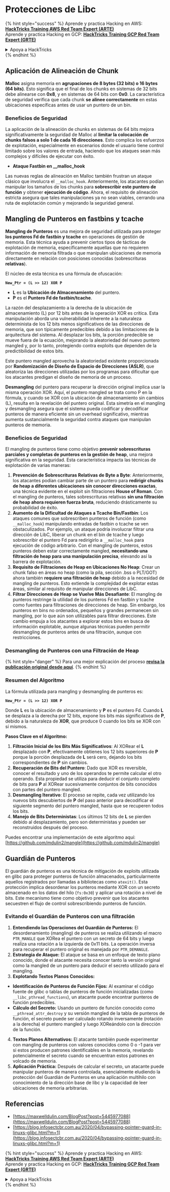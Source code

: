 # Protecciones de Libc

{% hint style="success" %}
Aprende y practica Hacking en AWS:<img src="/.gitbook/assets/arte.png" alt="" data-size="line">[**HackTricks Training AWS Red Team Expert (ARTE)**](https://training.hacktricks.xyz/courses/arte)<img src="/.gitbook/assets/arte.png" alt="" data-size="line">\
Aprende y practica Hacking en GCP: <img src="/.gitbook/assets/grte.png" alt="" data-size="line">[**HackTricks Training GCP Red Team Expert (GRTE)**<img src="/.gitbook/assets/grte.png" alt="" data-size="line">](https://training.hacktricks.xyz/courses/grte)

<details>

<summary>Apoya a HackTricks</summary>

* Revisa los [**planes de suscripción**](https://github.com/sponsors/carlospolop)!
* **Únete al** 💬 [**grupo de Discord**](https://discord.gg/hRep4RUj7f) o al [**grupo de telegram**](https://t.me/peass) o **síguenos en** **Twitter** 🐦 [**@hacktricks\_live**](https://twitter.com/hacktricks\_live)**.**
* **Comparte trucos de hacking enviando PRs a los** [**HackTricks**](https://github.com/carlospolop/hacktricks) y [**HackTricks Cloud**](https://github.com/carlospolop/hacktricks-cloud) repos de github.

</details>
{% endhint %}

## Aplicación de Alineación de Chunk

**Malloc** asigna memoria en **agrupaciones de 8 bytes (32 bits) o 16 bytes (64 bits)**. Esto significa que el final de los chunks en sistemas de 32 bits debe alinearse con **0x8**, y en sistemas de 64 bits con **0x0**. La característica de seguridad verifica que cada chunk **se alinee correctamente** en estas ubicaciones específicas antes de usar un puntero de un bin.

### Beneficios de Seguridad

La aplicación de la alineación de chunks en sistemas de 64 bits mejora significativamente la seguridad de Malloc al **limitar la colocación de chunks falsos a solo 1 de cada 16 direcciones**. Esto complica los esfuerzos de explotación, especialmente en escenarios donde el usuario tiene control limitado sobre los valores de entrada, haciendo que los ataques sean más complejos y difíciles de ejecutar con éxito.

* **Ataque Fastbin en \_\_malloc\_hook**

Las nuevas reglas de alineación en Malloc también frustran un ataque clásico que involucra el `__malloc_hook`. Anteriormente, los atacantes podían manipular los tamaños de los chunks para **sobrescribir este puntero de función** y obtener **ejecución de código**. Ahora, el requisito de alineación estricta asegura que tales manipulaciones ya no sean viables, cerrando una ruta de explotación común y mejorando la seguridad general.

## Mangling de Punteros en fastbins y tcache

**Mangling de Punteros** es una mejora de seguridad utilizada para proteger **los punteros Fd de fastbin y tcache** en operaciones de gestión de memoria. Esta técnica ayuda a prevenir ciertos tipos de tácticas de explotación de memoria, específicamente aquellas que no requieren información de memoria filtrada o que manipulan ubicaciones de memoria directamente en relación con posiciones conocidas (sobrescrituras **relativas**).

El núcleo de esta técnica es una fórmula de ofuscación:

**`New_Ptr = (L >> 12) XOR P`**

* **L** es la **Ubicación de Almacenamiento** del puntero.
* **P** es el **Puntero Fd de fastbin/tcache**.

La razón del desplazamiento a la derecha de la ubicación de almacenamiento (L) por 12 bits antes de la operación XOR es crítica. Esta manipulación aborda una vulnerabilidad inherente a la naturaleza determinista de los 12 bits menos significativos de las direcciones de memoria, que son típicamente predecibles debido a las limitaciones de la arquitectura del sistema. Al desplazar los bits, la porción predecible se mueve fuera de la ecuación, mejorando la aleatoriedad del nuevo puntero mangled y, por lo tanto, protegiendo contra exploits que dependen de la predictibilidad de estos bits.

Este puntero mangled aprovecha la aleatoriedad existente proporcionada por **Randomización de Diseño de Espacio de Direcciones (ASLR)**, que aleatoriza las direcciones utilizadas por los programas para dificultar que los atacantes predigan el diseño de memoria de un proceso.

**Desmangling** del puntero para recuperar la dirección original implica usar la misma operación XOR. Aquí, el puntero mangled se trata como P en la fórmula, y cuando se XOR con la ubicación de almacenamiento sin cambios (L), resulta en la revelación del puntero original. Esta simetría en el mangling y desmangling asegura que el sistema pueda codificar y decodificar punteros de manera eficiente sin un overhead significativo, mientras aumenta sustancialmente la seguridad contra ataques que manipulan punteros de memoria.

### Beneficios de Seguridad

El mangling de punteros tiene como objetivo **prevenir sobrescrituras parciales y completas de punteros en la gestión de heap**, una mejora significativa en la seguridad. Esta característica impacta las técnicas de explotación de varias maneras:

1. **Prevención de Sobrescrituras Relativas de Byte a Byte**: Anteriormente, los atacantes podían cambiar parte de un puntero para **redirigir chunks de heap a diferentes ubicaciones sin conocer direcciones exactas**, una técnica evidente en el exploit sin filtraciones **House of Roman**. Con el mangling de punteros, tales sobrescrituras relativas **sin una filtración de heap ahora requieren fuerza bruta**, reduciendo drásticamente su probabilidad de éxito.
2. **Aumento de la Dificultad de Ataques a Tcache Bin/Fastbin**: Los ataques comunes que sobrescriben punteros de función (como `__malloc_hook`) manipulando entradas de fastbin o tcache se ven obstaculizados. Por ejemplo, un ataque podría involucrar filtrar una dirección de LibC, liberar un chunk en el bin de tcache y luego sobrescribir el puntero Fd para redirigirlo a `__malloc_hook` para ejecución de código arbitrario. Con el mangling de punteros, estos punteros deben estar correctamente mangled, **necesitando una filtración de heap para una manipulación precisa**, elevando así la barrera de explotación.
3. **Requisito de Filtraciones de Heap en Ubicaciones No Heap**: Crear un chunk falso en áreas no heap (como la pila, sección .bss o PLT/GOT) ahora también **requiere una filtración de heap** debido a la necesidad de mangling de punteros. Esto extiende la complejidad de explotar estas áreas, similar al requisito de manipular direcciones de LibC.
4. **Filtrar Direcciones de Heap se Vuelve Más Desafiante**: El mangling de punteros restringe la utilidad de los punteros Fd en fastbin y tcache como fuentes para filtraciones de direcciones de heap. Sin embargo, los punteros en bins no ordenados, pequeños y grandes permanecen sin mangling, por lo que aún son utilizables para filtrar direcciones. Este cambio empuja a los atacantes a explorar estos bins en busca de información explotable, aunque algunas técnicas pueden permitir desmangling de punteros antes de una filtración, aunque con restricciones.

### **Desmangling de Punteros con una Filtración de Heap**

{% hint style="danger" %}
Para una mejor explicación del proceso [**revisa la publicación original desde aquí**](https://maxwelldulin.com/BlogPost?post=5445977088).
{% endhint %}

### Resumen del Algoritmo

La fórmula utilizada para mangling y desmangling de punteros es:&#x20;

**`New_Ptr = (L >> 12) XOR P`**

Donde **L** es la ubicación de almacenamiento y **P** es el puntero Fd. Cuando **L** se desplaza a la derecha por 12 bits, expone los bits más significativos de **P**, debido a la naturaleza de **XOR**, que produce 0 cuando los bits se XOR con sí mismos.

**Pasos Clave en el Algoritmo:**

1. **Filtración Inicial de los Bits Más Significativos**: Al XORear el **L** desplazado con **P**, efectivamente obtienes los 12 bits superiores de **P** porque la porción desplazada de **L** será cero, dejando los bits correspondientes de **P** sin cambios.
2. **Recuperación de Bits del Puntero**: Dado que XOR es reversible, conocer el resultado y uno de los operandos te permite calcular el otro operando. Esta propiedad se utiliza para deducir el conjunto completo de bits para **P** al XORear sucesivamente conjuntos de bits conocidos con partes del puntero mangled.
3. **Desmangling Iterativo**: El proceso se repite, cada vez utilizando los nuevos bits descubiertos de **P** del paso anterior para decodificar el siguiente segmento del puntero mangled, hasta que se recuperen todos los bits.
4. **Manejo de Bits Deterministas**: Los últimos 12 bits de **L** se pierden debido al desplazamiento, pero son deterministas y pueden ser reconstruidos después del proceso.

Puedes encontrar una implementación de este algoritmo aquí: [https://github.com/mdulin2/mangle](https://github.com/mdulin2/mangle)

## Guardián de Punteros

El guardián de punteros es una técnica de mitigación de exploits utilizada en glibc para proteger punteros de función almacenados, particularmente aquellos registrados por llamadas a bibliotecas como `atexit()`. Esta protección implica desordenar los punteros mediante XOR con un secreto almacenado en los datos del hilo (`fs:0x30`) y aplicar una rotación a nivel de bits. Este mecanismo tiene como objetivo prevenir que los atacantes secuestren el flujo de control sobrescribiendo punteros de función.

### **Evitando el Guardián de Punteros con una filtración**

1. **Entendiendo las Operaciones del Guardián de Punteros:** El desordenamiento (mangling) de punteros se realiza utilizando el macro `PTR_MANGLE` que XORea el puntero con un secreto de 64 bits y luego realiza una rotación a la izquierda de 0x11 bits. La operación inversa para recuperar el puntero original es manejada por `PTR_DEMANGLE`.
2. **Estrategia de Ataque:** El ataque se basa en un enfoque de texto plano conocido, donde el atacante necesita conocer tanto la versión original como la mangled de un puntero para deducir el secreto utilizado para el mangling.
3. **Explotando Textos Planos Conocidos:**
* **Identificación de Punteros de Función Fijos:** Al examinar el código fuente de glibc o tablas de punteros de función inicializadas (como `__libc_pthread_functions`), un atacante puede encontrar punteros de función predecibles.
* **Cálculo del Secreto:** Usando un puntero de función conocido como `__pthread_attr_destroy` y su versión mangled de la tabla de punteros de función, el secreto puede ser calculado rotando inversamente (rotación a la derecha) el puntero mangled y luego XOReándolo con la dirección de la función.
4. **Textos Planos Alternativos:** El atacante también puede experimentar con mangling de punteros con valores conocidos como 0 o -1 para ver si estos producen patrones identificables en la memoria, revelando potencialmente el secreto cuando se encuentran estos patrones en volcado de memoria.
5. **Aplicación Práctica:** Después de calcular el secreto, un atacante puede manipular punteros de manera controlada, esencialmente eludiendo la protección del Guardián de Punteros en una aplicación multihilo con conocimiento de la dirección base de libc y la capacidad de leer ubicaciones de memoria arbitrarias.

## Referencias

* [https://maxwelldulin.com/BlogPost?post=5445977088](https://maxwelldulin.com/BlogPost?post=5445977088)
* [https://blog.infosectcbr.com.au/2020/04/bypassing-pointer-guard-in-linuxs-glibc.html?m=1](https://blog.infosectcbr.com.au/2020/04/bypassing-pointer-guard-in-linuxs-glibc.html?m=1)

{% hint style="success" %}
Aprende y practica Hacking en AWS:<img src="/.gitbook/assets/arte.png" alt="" data-size="line">[**HackTricks Training AWS Red Team Expert (ARTE)**](https://training.hacktricks.xyz/courses/arte)<img src="/.gitbook/assets/arte.png" alt="" data-size="line">\
Aprende y practica Hacking en GCP: <img src="/.gitbook/assets/grte.png" alt="" data-size="line">[**HackTricks Training GCP Red Team Expert (GRTE)**<img src="/.gitbook/assets/grte.png" alt="" data-size="line">](https://training.hacktricks.xyz/courses/grte)

<details>

<summary>Apoya a HackTricks</summary>

* Revisa los [**planes de suscripción**](https://github.com/sponsors/carlospolop)!
* **Únete al** 💬 [**grupo de Discord**](https://discord.gg/hRep4RUj7f) o al [**grupo de telegram**](https://t.me/peass) o **síguenos en** **Twitter** 🐦 [**@hacktricks\_live**](https://twitter.com/hacktricks\_live)**.**
* **Comparte trucos de hacking enviando PRs a los** [**HackTricks**](https://github.com/carlospolop/hacktricks) y [**HackTricks Cloud**](https://github.com/carlospolop/hacktricks-cloud) repos de github.

</details>
{% endhint %}

